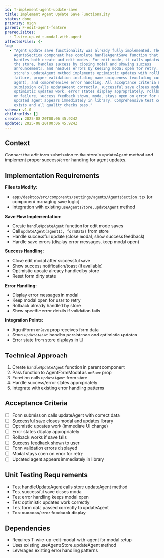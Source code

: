 ```yaml
---
id: T-implement-agent-update-save
title: Implement Agent Update Save Functionality
status: done
priority: high
parent: F-edit-agent-feature
prerequisites:
  - T-wire-up-edit-modal-with-agent
affectedFiles: {}
log:
  - "Agent update save functionality was already fully implemented. The
    AgentsSection component has complete handleAgentSave function that properly
    handles both create and edit modes. For edit mode, it calls updateAgent from
    the store, handles success by closing modal and showing success
    announcements, and handles errors by keeping modal open for retry. The
    store's updateAgent method implements optimistic updates with rollback on
    failure, proper validation including name uniqueness (excluding current
    agent), and comprehensive error handling. All acceptance criteria met: form
    submission calls updateAgent correctly, successful save closes modal,
    optimistic updates work, error states display appropriately, rollback works
    on failure, success feedback shown, modal stays open on error for retry, and
    updated agent appears immediately in library. Comprehensive test coverage
    exists and all quality checks pass."
schema: v1.0
childrenIds: []
created: 2025-08-20T00:06:45.924Z
updated: 2025-08-20T00:06:45.924Z
---
```


## Context

Connect the edit form submission to the store's updateAgent method and implement proper success/error handling for agent updates.

## Implementation Requirements

**Files to Modify:**

- `apps/desktop/src/components/settings/agents/AgentsSection.tsx` (or component managing save logic)
- Integration with existing `useAgentsStore.updateAgent` method

**Save Flow Implementation:**

- Create `handleUpdateAgent` function for edit mode saves
- Call `updateAgent(agentId, formData)` from store
- Handle successful update (close modal, show success feedback)
- Handle save errors (display error messages, keep modal open)

**Success Handling:**

- Close edit modal after successful save
- Show success notification/toast (if available)
- Optimistic update already handled by store
- Reset form dirty state

**Error Handling:**

- Display error messages in modal
- Keep modal open for user to retry
- Rollback already handled by store
- Show specific error details if validation fails

**Integration Points:**

- AgentForm `onSave` prop receives form data
- Store `updateAgent` handles persistence and optimistic updates
- Error state from store displays in UI

## Technical Approach

1. Create `handleUpdateAgent` function in parent component
2. Pass function to AgentFormModal as `onSave` prop
3. Function calls `updateAgent` from store
4. Handle success/error states appropriately
5. Integrate with existing error handling patterns

## Acceptance Criteria

- [ ] Form submission calls updateAgent with correct data
- [ ] Successful save closes modal and updates library
- [ ] Optimistic updates work (immediate UI change)
- [ ] Error states display appropriately
- [ ] Rollback works if save fails
- [ ] Success feedback shown to user
- [ ] Form validation errors displayed
- [ ] Modal stays open on error for retry
- [ ] Updated agent appears immediately in library

## Unit Testing Requirements

- Test handleUpdateAgent calls store updateAgent method
- Test successful save closes modal
- Test error handling keeps modal open
- Test optimistic updates work correctly
- Test form data passed correctly to updateAgent
- Test success/error feedback display

## Dependencies

- Requires T-wire-up-edit-modal-with-agent for modal setup
- Uses existing useAgentsStore.updateAgent method
- Leverages existing error handling patterns
